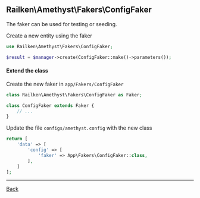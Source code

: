 ## Railken\Amethyst\Fakers\ConfigFaker

The faker can be used for testing or seeding.

Create a new entity using the faker

```php
use Railken\Amethyst\Fakers\ConfigFaker;

$result = $manager->create(ConfigFaker::make()->parameters());
```

#### Extend the class

Create the new faker in `app/Fakers/ConfigFaker`
```php
class Railken\Amethyst\Fakers\ConfigFaker as Faker;

class ConfigFaker extends Faker {
	// ...
}
```
Update the file `configs/amethyst.config` with the new class
```php
return [
    'data' => [
        'config' => [
            'faker' => App\Fakers\ConfigFaker::class,
        ],
    ]
];
```


---
[Back](index.md)